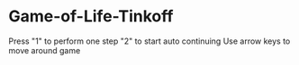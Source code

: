 # Game-of-Life-Tinkoff
Press "1" to perform one step
"2" to start auto continuing
Use arrow keys to move around game
